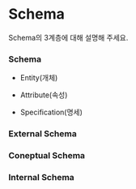 # Schema

Schema의 3계층에 대해 설명해 주세요.

### Schema

- Entity(개체)

- Attribute(속성)

- Specification(명세)

### External Schema

### Coneptual Schema

### Internal Schema
